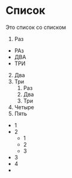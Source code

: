 # Список 

Это список со спиcком 

1. Раз
  * РАз 
  * ДВА 
  * ТРИ 
2. Два 
3. Три
   1. Раз 
   2. Два 
   3. Три 
4. Четыре 
5. Пять  
   
* 1
* 2
  * 1
  * 2
  * 3
* 3
* 4
* 